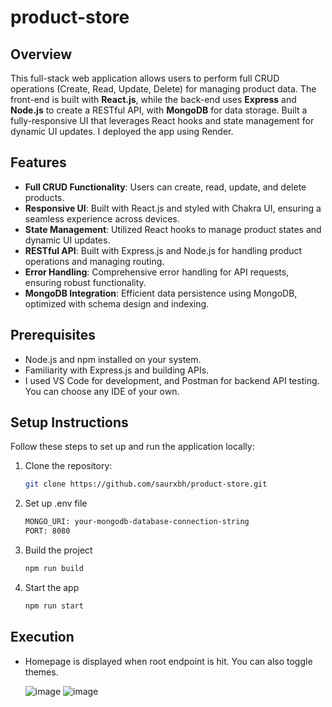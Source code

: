 # product-store

## Overview

This full-stack web application allows users to perform full CRUD operations (Create, Read, Update, Delete) for managing product data. The front-end is built with **React.js**, while the back-end uses **Express** and **Node.js** to create a RESTful API, with **MongoDB** for data storage. Built a fully-responsive UI that leverages React hooks and state management for dynamic UI updates. I deployed the app using Render.

## Features

- **Full CRUD Functionality**: Users can create, read, update, and delete products.
- **Responsive UI**: Built with React.js and styled with Chakra UI, ensuring a seamless experience across devices.
- **State Management**: Utilized React hooks to manage product states and dynamic UI updates.
- **RESTful API**: Built with Express.js and Node.js for handling product operations and managing routing.
- **Error Handling**: Comprehensive error handling for API requests, ensuring robust functionality.
- **MongoDB Integration**: Efficient data persistence using MongoDB, optimized with schema design and indexing.

## Prerequisites

- Node.js and npm installed on your system.
- Familiarity with Express.js and building APIs.
- I used VS Code for development, and Postman for backend API testing. You can choose any IDE of your own.

## Setup Instructions  

Follow these steps to set up and run the application locally:

1. Clone the repository:

    ```bash
    git clone https://github.com/saurxbh/product-store.git

2. Set up .env file

    ```bash
   MONGO_URI: your-mongodb-database-connection-string
    PORT: 8080

3. Build the project

   ```bash
   npm run build

4. Start the app

   ```bash
   npm run start

## Execution

- Homepage is displayed when root endpoint is hit. You can also toggle themes.

  ![image](images/home.png)
  ![image](images/toggle-theme.png)

